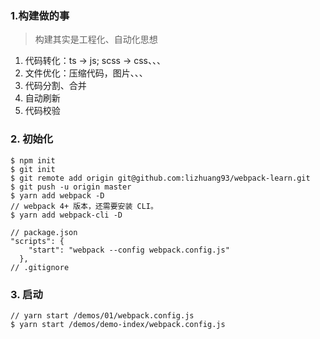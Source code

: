### 1.构建做的事
> 构建其实是工程化、自动化思想
1. 代码转化：ts -> js; scss -> css、、、
2. 文件优化：压缩代码，图片、、、
3. 代码分割、合并
4. 自动刷新
5. 代码校验
### 2. 初始化
```
$ npm init
$ git init
$ git remote add origin git@github.com:lizhuang93/webpack-learn.git
$ git push -u origin master
$ yarn add webpack -D
// webpack 4+ 版本，还需要安装 CLI。
$ yarn add webpack-cli -D

// package.json
"scripts": {
    "start": "webpack --config webpack.config.js"
  },
// .gitignore
```
### 3. 启动
```
// yarn start /demos/01/webpack.config.js
$ yarn start /demos/demo-index/webpack.config.js
```
